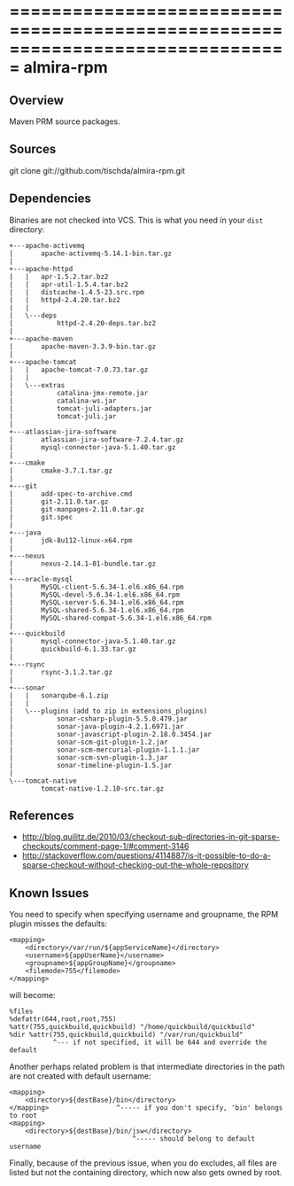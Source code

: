 ===============================================================================
almira-rpm
===============================================================================

Overview
--------
Maven PRM source packages.


Sources
-------
git clone git://github.com/tischda/almira-rpm.git


Dependencies
------------
Binaries are not checked into VCS. This is what you need in your `dist` directory:

~~~
+---apache-activemq
|       apache-activemq-5.14.1-bin.tar.gz
|
+---apache-httpd
|   |   apr-1.5.2.tar.bz2
|   |   apr-util-1.5.4.tar.bz2
|   |   distcache-1.4.5-23.src.rpm
|   |   httpd-2.4.20.tar.bz2
|   |
|   \---deps
|           httpd-2.4.20-deps.tar.bz2
|
+---apache-maven
|       apache-maven-3.3.9-bin.tar.gz
|
+---apache-tomcat
|   |   apache-tomcat-7.0.73.tar.gz
|   |
|   \---extras
|           catalina-jmx-remote.jar
|           catalina-ws.jar
|           tomcat-juli-adapters.jar
|           tomcat-juli.jar
|
+---atlassian-jira-software
|       atlassian-jira-software-7.2.4.tar.gz
|       mysql-connector-java-5.1.40.tar.gz
|
+---cmake
|       cmake-3.7.1.tar.gz
|
+---git
|       add-spec-to-archive.cmd
|       git-2.11.0.tar.gz
|       git-manpages-2.11.0.tar.gz
|       git.spec
|
+---java
|       jdk-8u112-linux-x64.rpm
|
+---nexus
|       nexus-2.14.1-01-bundle.tar.gz
|
+---oracle-mysql
|       MySQL-client-5.6.34-1.el6.x86_64.rpm
|       MySQL-devel-5.6.34-1.el6.x86_64.rpm
|       MySQL-server-5.6.34-1.el6.x86_64.rpm
|       MySQL-shared-5.6.34-1.el6.x86_64.rpm
|       MySQL-shared-compat-5.6.34-1.el6.x86_64.rpm
|
+---quickbuild
|       mysql-connector-java-5.1.40.tar.gz
|       quickbuild-6.1.33.tar.gz
|
+---rsync
|       rsync-3.1.2.tar.gz
|
+---sonar
|   |   sonarqube-6.1.zip
|   |
|   \---plugins (add to zip in extensions_plugins)
|           sonar-csharp-plugin-5.5.0.479.jar
|           sonar-java-plugin-4.2.1.6971.jar
|           sonar-javascript-plugin-2.18.0.3454.jar
|           sonar-scm-git-plugin-1.2.jar
|           sonar-scm-mercurial-plugin-1.1.1.jar
|           sonar-scm-svn-plugin-1.3.jar
|           sonar-timeline-plugin-1.5.jar
|
\---tomcat-native
        tomcat-native-1.2.10-src.tar.gz
~~~


References
----------
* http://blog.quilitz.de/2010/03/checkout-sub-directories-in-git-sparse-checkouts/comment-page-1/#comment-3146
* http://stackoverflow.com/questions/4114887/is-it-possible-to-do-a-sparse-checkout-without-checking-out-the-whole-repository


Known Issues
------------
You need to specify <filemode> when specifying username and groupname, the
RPM plugin misses the defaults:

    <mapping>
        <directory>/var/run/${appServiceName}</directory>
        <username>${appUserName}</username>
        <groupname>${appGroupName}</groupname>
        <filemode>755</filemode>
    </mapping>

   will become:

    %files
    %defattr(644,root,root,755)
    %attr(755,quickbuild,quickbuild) "/home/quickbuild/quickbuild"
    %dir %attr(755,quickbuild,quickbuild) "/var/run/quickbuild"
               ^--- if not specified, it will be 644 and override the default

Another perhaps related problem is that intermediate directories in the path are
not created with default username:

    <mapping>
        <directory>${destBase}/bin</directory>
    </mapping>                 ^----- if you don't specify, 'bin' belongs to root
    <mapping>
        <directory>${destBase}/bin/jsw</directory>
                                   ^----- should belong to default username

Finally, because of the previous issue, when you do excludes, all files are
listed but not the containing directory, which now also gets owned by root.


